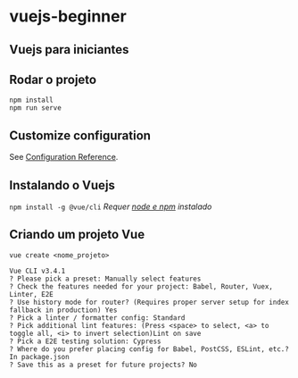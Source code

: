 # vuejs-beginner
## Vuejs para iniciantes

## Rodar o projeto
```
npm install
npm run serve
```

## Customize configuration
See [Configuration Reference](https://cli.vuejs.org/config/).

## Instalando o Vuejs
`npm install -g @vue/cli`
   _Requer [node e npm](https://nodejs.org/en/) instalado_

## Criando um projeto Vue
`vue create <nome_projeto>`

```
Vue CLI v3.4.1
? Please pick a preset: Manually select features
? Check the features needed for your project: Babel, Router, Vuex, Linter, E2E
? Use history mode for router? (Requires proper server setup for index fallback in production) Yes
? Pick a linter / formatter config: Standard
? Pick additional lint features: (Press <space> to select, <a> to toggle all, <i> to invert selection)Lint on save
? Pick a E2E testing solution: Cypress
? Where do you prefer placing config for Babel, PostCSS, ESLint, etc.? In package.json
? Save this as a preset for future projects? No
```

